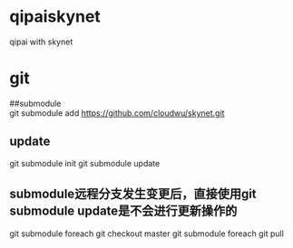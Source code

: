 # qipaiskynet
qipai   with  skynet




# git 

##submodule  
git submodule add https://github.com/cloudwu/skynet.git
## update 
git submodule init 
git submodule update
## submodule远程分支发生变更后，直接使用git submodule update是不会进行更新操作的
git submodule foreach git checkout master 
git submodule foreach git pull





